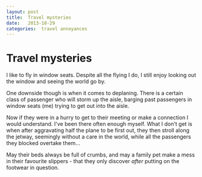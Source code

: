 ```yaml
---
layout: post
title:  Travel mysteries 
date:   2013-10-29 
categories:  travel annoyances 
---
```


# Travel mysteries


I like to fly in window seats. Despite all the flying I do, I still enjoy looking out the window and seeing the world go by. 

One downside though is when it comes to deplaning. There is a certain class of passenger who will storm up the aisle, barging past passengers in window seats (me) trying to get out into the aisle. 

Now if they were in a hurry to get to their meeting or make a connection I would understand. I've been there often enough myself. What I don't get is when after aggravating half the plane to be first out, they then stroll along the jetway, seemingly without a care in the world, while all the passengers they blocked overtake them...

May their beds always be full of crumbs, and may a family pet make a mess in their favourite slippers - that they only discover *after* putting on the footwear in question.

